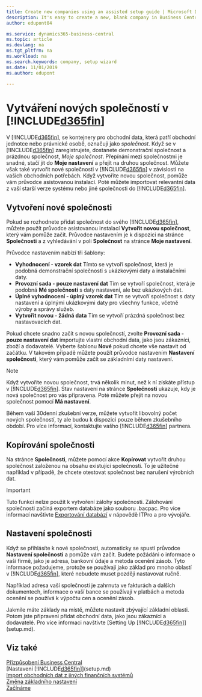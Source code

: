 ```yaml
---
title: Create new companies using an assisted setup guide | Microsoft Docs
description: It's easy to create a new, blank company in Business Central. An assisted setup guide helps you through the steps, and you can import your existing business data.
author: edupont04

ms.service: dynamics365-business-central
ms.topic: article
ms.devlang: na
ms.tgt_pltfrm: na
ms.workload: na
ms.search.keywords: company, setup wizard
ms.date: 11/01/2019
ms.author: edupont

---
```

# Vytváření nových společností v [!INCLUDE[d365fin](includes/d365fin_md.md)]
V [!INCLUDE[d365fin](includes/d365fin_md.md)], se kontejnery pro obchodní data, která patří obchodní jednotce nebo právnické osobě, označují jako *společnost*. Když se v [!INCLUDE[d365fin](includes/d365fin_md.md)] zaregistrujete, dostanete demonstrační společnost a prázdnou společnost, *Moje společnost*. Přepínání mezi společnostmi je snadné, stačí jít do **Moje nastavení** a přejít na druhou společnost. Můžete však také vytvořit nové společnosti v [!INCLUDE[d365fin](includes/d365fin_md.md)] v závislosti na vašich obchodních potřebách. Když vytvoříte novou společnost, pomůže vám průvodce asistovanou instalací. Poté můžete importovat relevantní data z vaší starší verze systému nebo jiné společnosti do [!INCLUDE[d365fin](includes/d365fin_md.md)].

## Vytvoření nové společnosti
Pokud se rozhodnete přidat společnost do svého [!INCLUDE[d365fin](includes/d365fin_md.md)], můžete použít průvodce asistovanou instalací **Vytvořit novou společnost**, který vám pomůže začít. Průvodce nastavením je k dispozici na stránce **Společnosti** a z vyhledávání v poli **Společnost** na stránce **Moje nastavení**.

Průvodce nastavením nabízí tři šablony:

- **Vyhodnocení - vzorek dat**
Tímto se vytvoří společnost, která je podobná demonstrační společnosti s ukázkovými daty a instalačními daty.
- **Provozní sada - pouze nastavení dat**
Tím se vytvoří společnost, která je podobná  **Mé společnosti** s daty nastavení, ale bez ukázkových dat.
- **Úplné vyhodnocení - úplný vzorek dat**
Tím se vytvoří společnost s daty nastavení a úplnými ukázkovými daty pro všechny funkce, včetně výroby a správy služeb.
- **Vytvořit novou - žádná data**
Tím se vytvoří prázdná společnost bez nastavovacích dat.

Pokud chcete snadno začít s novou společností, zvolte **Provozní sada - pouze nastavení dat** importujte vlastní obchodní data, jako jsou zákazníci, zboží a dodavatelé. Vyberte šablonu **Nové** pokud chcete vše nastavit od začátku. V takovém případě můžete použít průvodce nastavením **Nastavení společnosti**, který vám pomůže začít se základními daty nastavení.

> [!NOTE]
> Když vytvoříte novou společnost, trvá několik minut, než k ní získáte přístup v [!INCLUDE[d365fin](includes/d365fin_md.md)]. Stav nastavení na stránce **Společnosti** ukazuje, kdy je nová společnost pro vás připravena. Poté můžete přejít na novou společnost pomocí **Má nastavení**.

Během vaší 30denní zkušební verze, můžete vytvořit libovolný počet nových společností, ty ale budou k dispozici pouze během zkušebního období. Pro více informací, kontaktujte vašho [!INCLUDE[d365fin](includes/d365fin_md.md)] partnera.

## Kopírování společnosti
Na stránce  **Společnosti**, můžete pomocí akce **Kopírovat** vytvořit druhou společnost založenou na obsahu existující společnosti. To je užitečné například v případě, že chcete otestovat společnost bez narušení výrobních dat.

> [!Important]
> Tuto funkci nelze použít k vytvoření zálohy společnosti. Zálohování společnosti začíná exportem databáze jako souboru .bacpac. Pro více informací navštivte [Exportování databází](/dynamics365/business-central/dev-itpro/administration/tenant-admin-center-database-export) v nápovědě ITPro a pro vývojáře.

## Nastavení společnosti
Když se přihlásíte k nové společnosti, automaticky se spustí průvodce **Nastavení společnosti** a pomůže vám začít. Budete požádáni o informace o vaší firmě, jako je adresa, bankovní údaje a metoda ocenění zásob. Tyto informace požadujeme, protože se používají jako základ pro mnoho oblastí v [!INCLUDE[d365fin](includes/d365fin_md.md)], které nebudete muset později nastavovat ručně.

Například adresa vaší společnosti je zahrnuta ve fakturách a dalších dokumentech, informace o vaší bance se používají v platbách a metoda ocenění se používá k výpočtu cen a ocenění zásob.

Jakmile máte základy na místě, můžete nastavit zbývající základní oblasti. Potom jste připraveni přidat obchodní data, jako jsou zákazníci a dodavatelé. Pro více informaci navštivte [Setting Up [!INCLUDE[d365fin](includes/d365fin_md.md)]](setup.md).

## Viz také
[Přizpůsobení Business Central](ui-customizing-overview.md)  
[Nastavení [!INCLUDE[d365fin](includes/d365fin_md.md)]](setup.md)  
[Import obchodních dat z jiných finančních systémů](across-import-data-configuration-packages.md)  
[Změna základního nastavení](ui-change-basic-settings.md)  
[Začínáme](product-get-started.md)
